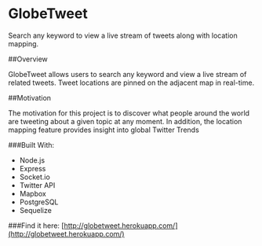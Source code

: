 GlobeTweet
===========

Search any keyword to view a live stream of tweets along with location mapping.

##Overview

GlobeTweet allows users to search any keyword and view a live stream of related tweets. Tweet locations are pinned on the adjacent map in real-time.

##Motivation

The motivation for this project is to discover what people around the world are tweeting about a given topic at any moment. In addition, the location mapping feature provides insight into global Twitter Trends

###Built With:

* Node.js
* Express
* Socket.io
* Twitter API
* Mapbox
* PostgreSQL
* Sequelize

###Find it here: [http://globetweet.herokuapp.com/](http://globetweet.herokuapp.com/)